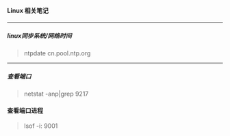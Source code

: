 #### Linux 相关笔记

------
##### linux同步系统/网络时间
>  ntpdate cn.pool.ntp.org
------
##### 查看端口
>  netstat -anp|grep  9217

####  查看端口进程
> lsof -i: 9001




